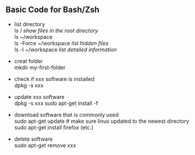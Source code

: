 ## Basic Code for Bash/Zsh

* list directory<br>
ls / *show files in the root directory*<br>
ls ~/workspace<br>
ls -Force ~/workspace *list hidden files*<br>
ls -l ~/workspace *list detailed information*<br>
* creat folder<br>
mkdir my-first-folder
* check if xxx software is installed<br>
dpkg -s xxx
*  update xxx software<br>
dpkg -s xxx sudo apt-get install -f<br>

* download software that is commonly used<br>
sudo apt-get update # make sure linux updated to the newest directory
sudo apt-get install firefox (etc.)
* delete software<br>
sudo apt-get remove xxx




<!--stackedit_data:
eyJoaXN0b3J5IjpbMjAzNDQ1MDM3MCwxMDU1ODg2ODMsLTg5Nz
c5ODU1NSwtMTI2OTc3ODYwMV19
-->